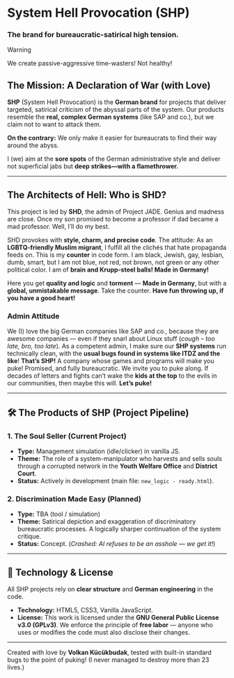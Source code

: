 # System Hell Provocation (SHP)

### The brand for bureaucratic-satirical high tension.

> [!WARNING]
> We create passive-aggressive time-wasters! Not healthy!

## The Mission: A Declaration of War (with Love)

**SHP** (System Hell Provocation) is the **German brand** for projects that deliver targeted, satirical criticism of the abyssal parts of the system. Our products resemble the **real, complex German systems** (like SAP and co.), but we claim not to want to attack them.

**On the contrary:** We only make it easier for bureaucrats to find their way around the abyss.

I (we) aim at the **sore spots** of the German administrative style and deliver not superficial jabs but **deep strikes—with a flamethrower.**

---

## The Architects of Hell: Who is SHD?

This project is led by **SHD**, the admin of Project JADE. Genius and madness are close. Once my son promised to become a professor if dad became a mad professor. Well, I’ll do my best.

SHD provokes with **style, charm, and precise code**. The attitude: As an **LGBTQ-friendly Muslim migrant**, I fulfill all the clichés that hate propaganda feeds on. This is my **counter** in code form. I am black, Jewish, gay, lesbian, dumb, smart, but I am not blue, not red, not brown, not green or any other political color. I am of **brain and Krupp-steel balls! Made in Germany!**

Here you get **quality and logic** and **torment** — **Made in Germany**, but with a **global, unmistakable message**. Take the counter. **Have fun throwing up, if you have a good heart!**

### Admin Attitude

We (I) love the big German companies like SAP and co., because they are awesome companies — even if they snarl about Linux stuff (*cough – too late, bro, too late*). As a competent admin, I make sure our **SHP systems** run technically clean, with the **usual bugs found in systems like ITDZ and the like**! **That’s SHP!** A company whose games and programs will make you puke! Promised, and fully bureaucratic. We invite you to puke along. If decades of letters and fights can’t wake the **kids at the top** to the evils in our communities, then maybe this will. **Let’s puke!**

---

## 🛠️ The Products of SHP (Project Pipeline)

### 1. **The Soul Seller (Current Project)**

* **Type:** Management simulation (idle/clicker) in vanilla JS.
* **Theme:** The role of a system-manipulator who harvests and sells souls through a corrupted network in the **Youth Welfare Office** and **District Court**.
* **Status:** Actively in development (main file: `new_logic - ready.html`).

### 2. **Discrimination Made Easy (Planned)**

* **Type:** TBA (tool / simulation)
* **Theme:** Satirical depiction and exaggeration of discriminatory bureaucratic processes. A logically sharper continuation of the system critique.
* **Status:** Concept. (*Crashed: AI refuses to be an asshole — we get it!*)

---

## 🚀 Technology & License

All SHP projects rely on **clear structure** and **German engineering** in the code.

* **Technology:** HTML5, CSS3, Vanilla JavaScript.
* **License:** This work is licensed under the **GNU General Public License v3.0 (GPLv3)**. We enforce the principle of **free labor** — anyone who uses or modifies the code must also disclose their changes.

---

Created with love by **Volkan Kücükbudak**, tested with built-in standard bugs to the point of puking! (I never managed to destroy more than 23 lives.)
